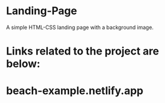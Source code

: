 # Landing-Page
A simple HTML-CSS landing page with a background image.

# Links related to the project are below:

# beach-example.netlify.app

